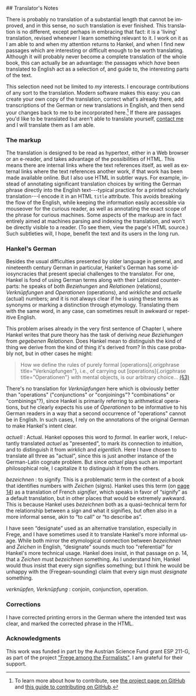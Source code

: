 <section epub:type="foreword" id="Translators-Notes">

<div class="parallel">
<div lang="de"></div>
<div lang="en">
## Translator's Notes

There is probably no translation of a substantial length that cannot
be improved, and in this sense, no such translation is ever finished.
This translation is no different, except perhaps in embracing that
fact: it is a 'living' translation, revised whenever I learn something
relevant to it. I work on it as I am able to and when my attention
returns to Hankel, and when I find new passages which are interesting
or difficult enough to be worth translating. Although it will probably
never become a complete translation of the whole book, this can
actually be an advantage: the passages which *have* been translated to
English act as a selection of, and guide to, the interesting parts of
the text.

This selection need not be limited to *my* interests. I encourage
contributions of any sort to the translation. Modern software makes
this easy: you can create your own copy of the translation, correct
what's already there, add transcriptions of the German or new
translations in English, and then send your changes back to me to be
incorporated here.[^contributing] If there are passages you'd like to
be translated but aren't able to translate yourself,
[contact me](https://recursewithless.net) and I will translate them
as I am able.

[^contributing]: To learn more about how to contribute, see
  [the project page on GitHub](https://github.com/wyleyr/hankel1867tr) and
  [this guide to contributing on GitHub](https://docs.github.com/en/get-started/quickstart/contributing-to-projects).
  
### The markup

The translation is designed to be read as hypertext, either in a Web
browser or an e-reader, and takes advantage of the possibilities of
HTML. This means there are internal links where the text references
itself, as well as external links where the text references another
work, if that work has been made available online. But I also use HTML
in subtler ways. For example, instead of annotating significant
translation choices by writing the German phrase directly into the
English text---typical practice for a printed scholarly
translation---I encode it in an HTML `title` attribute. This avoids
breaking the flow of the English, while keeping the information easily
accessible via mouseover for the curious reader, as well as annotating
the exact scope of the phrase for curious machines. Some aspects of
the markup are in fact entirely aimed at machines parsing and
indexing the translation, and won't be directly visible to a reader.
(To see them, view the page's HTML source.) Such subtleties will, I
hope, benefit the text and its users in the long run.

### Hankel's German

Besides the usual difficulties presented by older language in general,
and nineteenth century German in particular, Hankel's German has some
idiosyncracies that present special challenges to the translator. For
one, Hankel is fond of using German terms along with their Latinized
counterparts: he speaks of both <i>Beziehungen</i> and
<i>Relationen</i> (relations), <i>Verknüpfungen</i> and
<i>Operationen</i> (operations), and <i>wirkliche</i> and
<i>actuelle</i> (actual) numbers; and it is not always clear if he is
using these terms as synonyms or marking a distinction through
etymology. Translating them with the same word, in any case, can
sometimes result in awkward or repetitive English.

This problem arises already in the very first sentence of Chapter I,
where Hankel writes that pure theory has the task of deriving <i>neue
Beziehungen</i> from <i>gegebenen Relationen</i>. Does Hankel mean to
distinguish the kind of thing we derive from the kind of thing it's
derived from? In this case probably not, but in other cases he might:

> How we define the rules of purely formal [operations]{.origphrase title="Verknüpfungen"},
> i.e., of carrying out [operations]{.origphrase title="Operationen"} 
> with mental objects, is our arbitrary choice... [(§3)](#§3)

There's no translation for <i>Verknüpfungen</i> here which is obviously
better than "operations" ("conjunctions" or "conjoinings"?
"combinations" or "combinings"?), since Hankel is primarily referring
to arithmetical operations, but he clearly expects his use of
<i>Operationen</i> to be informative to his German readers in a way that a
second occurrence of "operations" cannot be in English. In such cases,
I rely on the annotations of the original German to make Hankel's
intent clear.

<i lang="de">actuell</i>
: Actual. Hankel opposes this word to <i>formal</i>. In earlier work,
  I reluctantly translated <i>actuel</i> as "presented", to mark its
  connection to intuition, and to distinguish it from <i>wirklich</i>
  and <i>eigentlich</i>. Here I have chosen to translate all three as
  "actual", since this is just another instance of the German-Latin
  cognate problem. But since <i>actuel</i> plays such an important
  philosophical role, I capitalize it to distinguish it from the others.

<i lang="de">bezeichnen</i>
: to signify. This is a problematic term in the context of a book that
  identifies numbers with <i>Zeichen</i> (signs). Hankel uses this
  term (on [page 14](#p.14)) as a translation of French
  <i lang="fr">signifier</i>, which speaks in favor of <q>signify</q> as
  a default translation, but in other places that would be extremely
  awkward. This is because Hankel uses <i>bezeichnen</i> both as a
  quasi-technical term for the relationship between a sign and what it
  signifies, but often also in a more informal sense, akin to <q>to
  call</q> or <q>to describe as</q>. 

  I have seen <q>designate</q> used as an alternative translation,
  especially in Frege, and I have sometimes used it to translate
  Hankel's more informal usage. While both mirror the etymological
  connection between <i>bezeichnen</i> and <i>Zeichen</i> in English,
  <q>designate</q> sounds much too "referential" for Hankel's more
  technical usage. Hankel does insist, in that passage on p. 14, that
  a <i>Zeichen</i> must <i>bezeichnen</i> something. As I understand
  him, Hankel would thus insist that every sign signifies something;
  but I think he would be unhappy with the (Fregean-sounding) claim
  that every sign must *designate* something.
 
<i lang="de">verknüpfen, Verknüpfung</i>
: conjoin, conjunction, operation.

### Corrections

I have corrected printing errors in the German where the intended text
was clear, and marked the corrected phrase in the HTML.


### Acknowledgments

This work was funded in part by the Austrian Science Fund grant ESP
211-G, as part of the project
["Frege among the Formalists"](https://pf.fwf.ac.at/en/research-in-practice/project-finder/58366).
I am grateful for their support.

</div>
</div>
</section>
